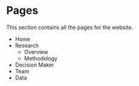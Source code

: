 # Pages

This section contains all the pages for the website.

- Home
- Research
  - Overview
  - Methodology
- Decision Maker
- Team
- Data